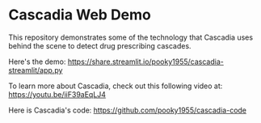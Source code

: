 # Cascadia Web Demo
This repository demonstrates some of the technology that Cascadia uses behind the scene to detect drug prescribing cascades. 

Here's the demo: https://share.streamlit.io/pooky1955/cascadia-streamlit/app.py

To learn more about Cascadia, check out this following video at: https://youtu.be/iiF39aEqLJ4

Here is Cascadia's code: https://github.com/pooky1955/cascadia-code
